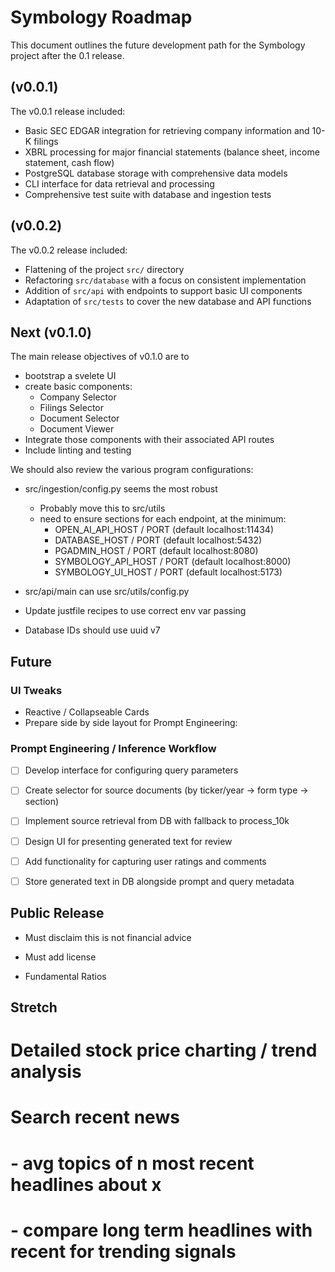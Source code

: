 # Symbology Roadmap

This document outlines the future development path for the Symbology project after the 0.1 release.

## (v0.0.1)

The v0.0.1 release included:
- Basic SEC EDGAR integration for retrieving company information and 10-K filings
- XBRL processing for major financial statements (balance sheet, income statement, cash flow)
- PostgreSQL database storage with comprehensive data models
- CLI interface for data retrieval and processing
- Comprehensive test suite with database and ingestion tests

## (v0.0.2)

The v0.0.2 release included:
- Flattening of the project `src/` directory
- Refactoring `src/database` with a focus on consistent implementation
- Addition of `src/api` with endpoints to support basic UI components
- Adaptation of `src/tests` to cover the new database and API functions

## Next (v0.1.0)

The main release objectives of v0.1.0 are to
- bootstrap a svelete UI
- create basic components:
  - Company Selector
  - Filings Selector
  - Document Selector
  - Document Viewer
- Integrate those components with their associated API routes
- Include linting and testing

We should also review the various program configurations:
- src/ingestion/config.py seems the most robust
  - Probably move this to src/utils
  - need to ensure sections for each endpoint, at the minimum:
    - OPEN_AI_API_HOST / PORT (default localhost:11434)
    - DATABASE_HOST / PORT (default localhost:5432)
    - PGADMIN_HOST / PORT (default localhost:8080)
    - SYMBOLOGY_API_HOST / PORT (default localhost:8000)
    - SYMBOLOGY_UI_HOST / PORT (default localhost:5173)

- src/api/main can use src/utils/config.py
- Update justfile recipes to use correct env var passing
- Database IDs should use uuid v7

## Future

### UI Tweaks
- Reactive / Collapseable Cards
- Prepare side by side layout for Prompt Engineering:

### Prompt Engineering / Inference Workflow
- [ ] Develop interface for configuring query parameters
- [ ] Create selector for source documents (by ticker/year → form type → section)
- [ ] Implement source retrieval from DB with fallback to process_10k
- [ ] Design UI for presenting generated text for review
- [ ] Add functionality for capturing user ratings and comments
- [ ] Store generated text in DB alongside prompt and query metadata


## Public Release

- Must disclaim this is not financial advice
- Must add license

- Fundamental Ratios


## Stretch

# Detailed stock price charting / trend analysis

# Search recent news
# - avg topics of n most recent headlines about x
#   - compare long term headlines with recent for trending signals
#
